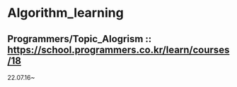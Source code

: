 # Algorithm_learning

## Programmers/Topic_Alogrism :: https://school.programmers.co.kr/learn/courses/18
<p>22.07.16~</p>